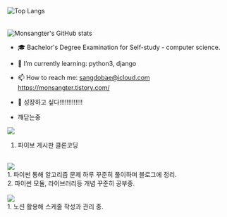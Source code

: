 ![Top Langs](https://github-readme-stats.vercel.app/api/top-langs/?username=Monsangter)<br><br><br>
![Monsangter's GitHub stats](https://github-readme-stats.vercel.app/api?username=Monsangter&show_icons=true&theme=radical)


- 🎓 Bachelor's Degree Examination for Self-study - computer science.

- 🌱 I’m currently learning:
  python3, django
  
- 📫 How to reach me:
  sangdobae@icloud.com
  https://monsangter.tistory.com/
  
- 🥰 성장하고 싶다!!!!!!!!!!!!!
- 꺠닫는중
<div>

<img src="https://img.shields.io/badge/django-FFFFFF?style=for-the-badge&logo=#092E20&logoColor=000000"/><br>
  1. 파이보 게시판 클론코딩<br>
  <br>
<img src="https://img.shields.io/badge/python-FFFFFF?style=for-the-badge&logo=#3776AB&logoColor=000000"/><br>
  1. 파이썬 통해 알고리즘 문제 하루 꾸준히 풀이하며 블로그에 정리.<br>
  2. 파이썬 모듈, 라이브러리등 개념 꾸준히 공부중.<br><br>
<img src="https://img.shields.io/badge/notion-FFFFFF?style=for-the-badge&logo=#000000&logoColor=000000"/><br>
  1. 노션 활용해 스케줄 작성과 관리 중.<br><br>
</div>
<!--
**Monsangter/Monsangter** is a ✨ _special_ ✨ repository because its `README.md` (this file) appears on your GitHub profile.

Here are some ideas to get you started:

- 🔭 I’m currently working on ...
  python3, django, cs

- 🌱 I’m currently learning ...
  python algorithm

- 👯 I’m looking to collaborate on ...

- 🤔 I’m looking for help with ...

- 💬 Ask me about ...

- 📫 How to reach me: ...
  sangdobae@icloud.com

- 😄 Pronouns: ...

- ⚡ Fun fact: ...

-->


